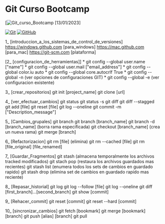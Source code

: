 # Git Curso Bootcamp

[![Git_curso_Bootcamp]()
[13/01/2023]

[![Git](https://img.shields.io/badge/Git-2.37+-f14e32?style=for-the-badge&logo=git&logoColor=white&labelColor=101010)](https://git-scm.com/)
[![GitHub](https://img.shields.io/badge/GitHub-Web-blue?style=for-the-badge&logo=github&logoColor=white&labelColor=101010)](https://github.com/)

1_ [introduccion_a_los_sistemas_de_control_de_versiones]
    https://windows.github.com [para_windows]
    https://mac.github.com [para_mac]
    https://git-scm.com [plataforma]

[2_  [configuracion_de_herramientas]]
    * git config --global user.name ["name"]
    * git config --global user.mail ["email_address"]
    * git config --global color.iu auto
    * git config --global core.autocrlf True
    * git config --global -n (ver opciones de configuraciones GIT)
    * git config --global -e (ver configuracion existente)

3_ [crear_repositorios]
    git init [project_name]
    git clone [url]

4_ [ver_efectuar_cambios]
    git status
    git status -s
    git diff
    git diff --stagged
    git add [file]
    git reset [file]
    git log --oneline
    git commit -m ["Description_message"]

5_ [Cambios_grupales]
    git branch
    git branch [branch_name]
    git branch -d [branch_name] (borra rama especificada)
    git checkout [branch_name] (crea un nueva rama)
    git merge [branch]

6_ [Refactorizacion]
    git rm [file] (elimina)
    git rm --cached [file]
    git rm [file_original] [file_renamed]

7_ [Guardar_Fragmentos]
    git stash (almacena temporalmente los archivos tracked modificados)
    git stach pop (restaura los archivos guardados mas recientes)
    git stash list (enumera todos los sets de cambios en guardado rapido)
    git stash drop (elimina set de cambios en guardado rapido mas reciente)

8_ [Repasar_historial]
    git log
    git log --follow [file]
    git log --oneline
    git diff [first_branch]...[second_branch]
    git show [commit]

9_ [Rehacer_commit]
    git reset [commit]
    git reset --hard [commit]

10_ [sincronizar_cambios]
    git fetch [bookmark]
    git merge [bookmark] [branch]
    git push [alias] [branch]
    git pull